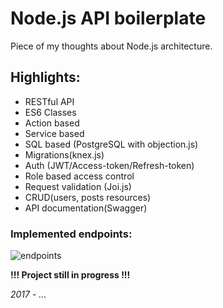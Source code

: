 # Node.js API boilerplate

Piece of my thoughts about Node.js architecture.

## Highlights:
- RESTful API
- ES6 Classes
- Action based
- Service based
- SQL based (PostgreSQL with objection.js)
- Migrations(knex.js)
- Auth (JWT/Access-token/Refresh-token)
- Role based access control
- Request validation (Joi.js)
- CRUD(users, posts resources)
- API documentation(Swagger)

### Implemented endpoints:
![endpoints](https://i.imgur.com/GCW47z5.png)

__!!! Project still in progress !!!__

_2017 - ..._
